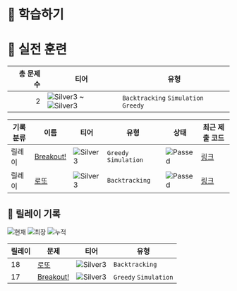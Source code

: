 # 📖 학습하기

# 🥇 실전 훈련
|총 문제 수|티어|유형|
|---:|---|---|
|2|![Silver3][s3] ~ ![Silver3][s3]|`Backtracking` `Simulation` `Greedy`|

|기록분류|이름|티어|유형|상태|최근 제출 코드|
|---|---|---|---|---|---|
|릴레이|[Breakout!](https://www.codetree.ai/training-field/search/problems/breakout!)|![Silver3][s3]|`Greedy` `Simulation`|![Passed][passed]|[링크](https://github.com/YSW2/codetree-TILs/blob/main/231209/Breakout%21/breakout!.py)|
|릴레이|[로또](https://www.codetree.ai/training-field/search/problems/lotto)|![Silver3][s3]|`Backtracking`|![Passed][passed]|[링크](https://github.com/YSW2/codetree-TILs/blob/main/231209/%EB%A1%9C%EB%98%90/lotto.py)|


## 🏃 릴레이 기록
![현재](https://img.shields.io/badge/현재_릴레이-18-%235cb85c.svg?for-the-badge)
![최장](https://img.shields.io/badge/최장_릴레이-18-%23E34F26.svg?for-the-badge)
![누적](https://img.shields.io/badge/누적_릴레이-18-%2300599C.svg?for-the-badge)

|릴레이|문제|티어|유형|
|---|---|---|---|
|18|[로또](https://www.codetree.ai/training-field/search/problems/lotto)|![Silver3][s3]|`Backtracking`|
|17|[Breakout!](https://www.codetree.ai/training-field/search/problems/breakout!)|![Silver3][s3]|`Greedy` `Simulation`|










[b5]: https://img.shields.io/badge/Bronze_5-%235D3E31.svg
[b4]: https://img.shields.io/badge/Bronze_4-%235D3E31.svg
[b3]: https://img.shields.io/badge/Bronze_3-%235D3E31.svg
[b2]: https://img.shields.io/badge/Bronze_2-%235D3E31.svg
[b1]: https://img.shields.io/badge/Bronze_1-%235D3E31.svg
[s5]: https://img.shields.io/badge/Silver_5-%23394960.svg
[s4]: https://img.shields.io/badge/Silver_4-%23394960.svg
[s3]: https://img.shields.io/badge/Silver_3-%23394960.svg
[s2]: https://img.shields.io/badge/Silver_2-%23394960.svg
[s1]: https://img.shields.io/badge/Silver_1-%23394960.svg
[g5]: https://img.shields.io/badge/Gold_5-%23FFC433.svg
[g4]: https://img.shields.io/badge/Gold_4-%23FFC433.svg
[g3]: https://img.shields.io/badge/Gold_3-%23FFC433.svg
[g2]: https://img.shields.io/badge/Gold_2-%23FFC433.svg
[g1]: https://img.shields.io/badge/Gold_1-%23FFC433.svg
[p5]: https://img.shields.io/badge/Platinum_5-%2376DDD8.svg
[p4]: https://img.shields.io/badge/Platinum_4-%2376DDD8.svg
[p3]: https://img.shields.io/badge/Platinum_3-%2376DDD8.svg
[p2]: https://img.shields.io/badge/Platinum_2-%2376DDD8.svg
[p1]: https://img.shields.io/badge/Platinum_1-%2376DDD8.svg
[passed]: https://img.shields.io/badge/Passed-%23009D27.svg
[failed]: https://img.shields.io/badge/Failed-%23D24D57.svg
[easy]: https://img.shields.io/badge/쉬움-%235cb85c.svg?for-the-badge
[medium]: https://img.shields.io/badge/보통-%23FFC433.svg?for-the-badge
[hard]: https://img.shields.io/badge/어려움-%23D24D57.svg?for-the-badge